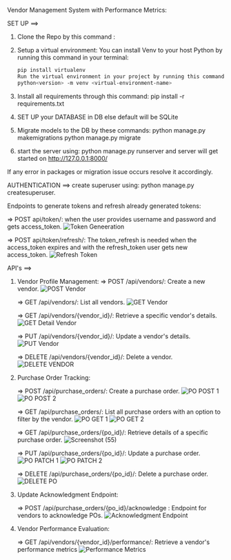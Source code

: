 Vendor Management System with Performance Metrics:

SET UP ==>

1. Clone the Repo by this command :
2. Setup a virtual environment:
   You can install Venv to your host Python by running this command in your terminal:

   ```bash
   pip install virtualenv
   Run the virtual environment in your project by running this command in the project directory:
   python<version> -m venv <virtual-environment-name>

   ```

3. Install all requirements through this command: pip install -r requirements.txt
4. SET UP your DATABASE in DB else default will be SQLite
5. Migrate models to the DB by these commands:
   python manage.py makemigrations
   python manage.py migrate
6. start the server using: python manage.py runserver and server will get started on http://127.0.0.1:8000/

If any error in packages or migration issue occurs resolve it accordingly.

AUTHENTICATION ==>
create superuser using: python manage.py createsuperuser.

Endpoints to generate tokens and refresh already generated tokens:

=> POST api/token/: when the user provides username and password and gets access_token. ![Token Geneeration](https://github.com/jhanaveenk/VMS/assets/71990959/dc4a3b9c-1b0d-43aa-8304-18afda4324bb)

=> POST api/token/refresh/: The token_refresh is needed when the access_token expires and with the refresh_token user gets new access_token. ![Refresh Token](https://github.com/jhanaveenk/VMS/assets/71990959/d91eb370-681b-4e79-8123-2d06bdce53e5)

API's ==>

1. Vendor Profile Management:
   => POST /api/vendors/: Create a new vendor. ![POST Vendor](https://github.com/jhanaveenk/VMS/assets/71990959/232484a5-3be2-4704-ba40-2d646ad7bdfc)

   => GET /api/vendors/: List all vendors. ![GET Vendor](https://github.com/jhanaveenk/VMS/assets/71990959/c06ec76a-5ec8-418a-95ef-f356aa365389)

   => GET /api/vendors/{vendor_id}/: Retrieve a specific vendor's details. ![GET Detail Vendor](https://github.com/jhanaveenk/VMS/assets/71990959/4407fd57-146a-416a-8310-d38cfec47f73)

   => PUT /api/vendors/{vendor_id}/: Update a vendor's details. ![PUT Vendor](https://github.com/jhanaveenk/VMS/assets/71990959/b96b655a-c548-4271-b6a3-fee82f35bdfb)

   => DELETE /api/vendors/{vendor_id}/: Delete a vendor. ![DELETE VENDOR](https://github.com/jhanaveenk/VMS/assets/71990959/5446edff-1e36-4d2d-83cc-ae1cccad8490)

2. Purchase Order Tracking:

   => POST /api/purchase_orders/: Create a purchase order. ![PO POST 1](https://github.com/jhanaveenk/VMS/assets/71990959/c6f1e905-d778-4738-be36-8d654da626db) ![PO POST 2](https://github.com/jhanaveenk/VMS/assets/71990959/0f78315f-566b-42c0-bdb9-de5fc8215e90)

   => GET /api/purchase_orders/: List all purchase orders with an option to filter by the vendor. ![PO GET 1](https://github.com/jhanaveenk/VMS/assets/71990959/a8b8187e-7318-457c-b98e-f0b883062423) ![PO GET 2](https://github.com/jhanaveenk/VMS/assets/71990959/08c3edcb-2714-4c1b-a96f-834aa3759c5d)

   => GET /api/purchase_orders/{po_id}/: Retrieve details of a specific purchase order. ![Screenshot (55)](https://github.com/jhanaveenk/VMS/assets/71990959/11e6764f-9023-4990-82de-2575afd02db5)

   => PUT /api/purchase_orders/{po_id}/: Update a purchase order. ![PO PATCH 1](https://github.com/jhanaveenk/VMS/assets/71990959/98d2a32a-d9f6-4cb7-949a-9bf146f4279c)
   ![PO PATCH 2](https://github.com/jhanaveenk/VMS/assets/71990959/088ddc3b-c9ac-445e-b66b-cd23cfa9c915)

   => DELETE /api/purchase_orders/{po_id}/: Delete a purchase order. ![DELETE PO](https://github.com/jhanaveenk/VMS/assets/71990959/c7b70b83-65ac-4e6e-b79d-f0ed45f7026b)

3. Update Acknowledgment Endpoint:

   => POST /api/purchase_orders/{po_id}/acknowledge : Endpoint for vendors to acknowledge POs. ![Acknowledgment Endpoint](https://github.com/jhanaveenk/VMS/assets/71990959/306910d1-a053-4e6f-9966-7f838fcb2b74)

4. Vendor Performance Evaluation:

   => GET /api/vendors/{vendor_id}/performance/: Retrieve a vendor's performance metrics ![Performance Metrics](https://github.com/jhanaveenk/VMS/assets/71990959/99bd362b-daa3-4d59-b5cf-3824a045b803)
